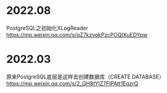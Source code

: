 
# 2022.08

PostgreSQL之初始化XLogReader https://mp.weixin.qq.com/s/qZ7kzvokPzcPOQlXuEDYpw

# 2022.03

原来PostgreSQL底层是这样去创建数据库（CREATE DATABASE） https://mp.weixin.qq.com/s/2_GH8tYlZ7FIPAtt1EqzrQ
